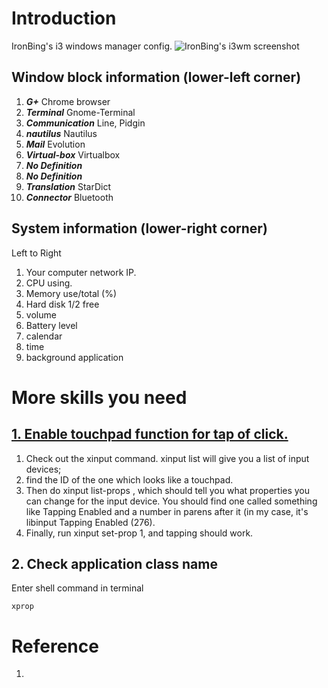 Introduction
===
IronBing's i3 windows manager config.
![IronBing's i3wm screenshot](https://i.imgur.com/uQJXB1a.png)

## Window block information (lower-left corner)
1. ***G+*** Chrome browser
2. ***Terminal*** Gnome-Terminal
3. ***Communication*** Line, Pidgin
4. ***nautilus*** Nautilus
5. ***Mail*** Evolution
6. ***Virtual-box*** Virtualbox
7. ***No Definition***
8. ***No Definition***
9. ***Translation*** StarDict
10. ***Connector*** Bluetooth

## System information (lower-right corner)
Left to Right
1. Your computer network IP.
2. CPU using.
3. Memory use/total (%)
4. Hard disk 1/2 free
5. volume
6. Battery level
7. calendar
8. time
9. background application

More skills you need
===
## [1. Enable touchpad function for tap of click.][1]
1. Check out the xinput command. xinput list will give you a list of input devices; 
2. find the ID of the one which looks like a touchpad. 
3. Then do xinput list-props <device id>, which should tell you what properties you can change for the input device. You should find one called something like Tapping Enabled and a number in parens after it (in my case, it's libinput Tapping Enabled (276). 
4. Finally, run xinput set-prop <device id> <property id> 1, and tapping should work.

## 2. Check application class name
Enter shell command in terminal
```
xprop
```

Reference
===
1. [1]: https://www.reddit.com/r/i3wm/comments/516e8c/tap_to_click_touchpad/
